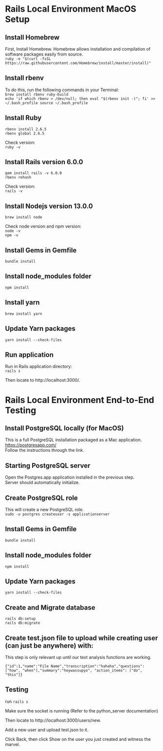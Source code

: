 # Rails Local Environment MacOS Setup

## Install Homebrew

First, Install Homebrew. Homebrew allows installation and compilation of software packages easily from source.  
`ruby -e "$(curl -fsSL https://raw.githubusercontent.com/Homebrew/install/master/install)"` 

## Install rbenv

To do this, run the following commands in your Terminal:  
`brew install rbenv ruby-build`  
`echo 'if which rbenv > /dev/null; then eval "$(rbenv init -)"; fi' >> ~/.bash_profile
source ~/.bash_profile 
`

## Install Ruby

`rbenv install 2.6.5`  
`rbenv global 2.6.5`  

Check version:  
`ruby -v`

## Install Rails version 6.0.0

`gem install rails -v 6.0.0`  
`rbenv rehash`  

Check version:  
`rails -v`

## Install Nodejs version 13.0.0

`brew install node`  

Check node version and npm version:  
`node -v`  
`npm -v`

## Install Gems in Gemfile

`bundle install`

## Install node_modules folder

`npm install`

## Install yarn

`brew install yarn`

## Update Yarn packages

`yarn install --check-files`

## Run application

Run in Rails application directory:  
`rails s`

Then locate to http://localhost:3000/.

# Rails Local Environment End-to-End Testing

## Install PostgreSQL locally (for MacOS)

This is a full PostgreSQL installation packaged as a Mac application.  
https://postgresapp.com/  
Follow the instructions through the link.

## Starting PostgreSQL server

Open the Postgres.app application installed in the previous step.  
Server should automatically initialize.

## Create PostgreSQL role

This will create a new PostgreSQL role.  
`sudo -u postgres createuser -s applicationserver`

## Install Gems in Gemfile

`bundle install`

## Install node_modules folder

`npm install`

## Update Yarn packages

`yarn install --check-files`

## Create and Migrate database

```
rails db:setup
rails db:migrate
```

## Create test.json file to upload while creating user (can just be anywhere) with:

This step is only relevant up until our text analysis functions are working.

`{"id":1,"name":"File Name","transcription":"hahaha","questions": ["how", "when"],"summary":"heywassupyo", "action_items": ["do", "this"]}`

## Testing

run `rails s`

Make sure the socket is running (Refer to the python_server documentation)

Then locate to http://localhost:3000/users/new.

Add a new user and upload test.json to it.

Click Back, then click Show on the user you just created and witness the marvel.
